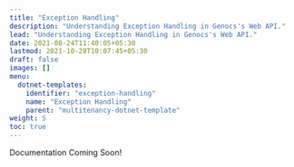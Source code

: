 ```yaml
---
title: "Exception Handling"
description: "Understanding Exception Handling in Genocs's Web API."
lead: "Understanding Exception Handling in Genocs's Web API."
date: 2021-08-24T11:40:05+05:30
lastmod: 2021-10-28T10:07:45+05:30
draft: false
images: []
menu:
  dotnet-templates:
    identifier: "exception-handling"
    name: "Exception Handling"
    parent: "multitenancy-dotnet-template"
weight: 5
toc: true
---
```


Documentation Coming Soon!
